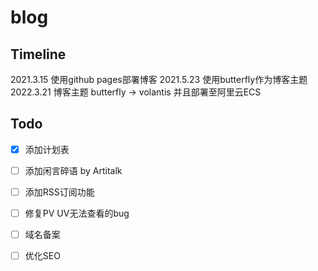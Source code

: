 # blog
## Timeline
2021.3.15 使用github pages部署博客
2021.5.23 使用butterfly作为博客主题
2022.3.21 博客主题 butterfly -> volantis 并且部署至阿里云ECS

## Todo
- [x] 添加计划表
- [ ] 添加闲言碎语 by Artitalk
- [ ] 添加RSS订阅功能
- [ ] 修复PV UV无法查看的bug
- [ ] 域名备案
- [ ] 优化SEO

